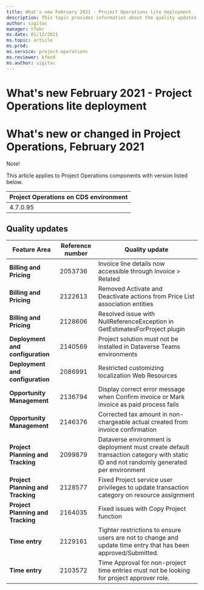 ```yaml
---
title: What's new February 2021 - Project Operations lite deployment
description: This topic provides information about the quality updates available in the February 2021 release of Project Operations lite deployment.
author: sigitac
manager: tfehr
ms.date: 01/12/2021
ms.topic: article
ms.prod:
ms.service: project-operations
ms.reviewer: kfend 
ms.author: sigitac
---
```


# What's new February 2021 - Project Operations lite deployment

# What&#39;s new or changed in Project Operations, February 2021

Note!

This article applies to Project Operations components with version listed below.

| Project Operations on CDS environment |
| --- |
| 4.7.0.95 |

## Quality updates

| **Feature Area** | **Reference number** | **Quality update** |
| --- | --- | --- |
| **Billing and Pricing** | 2053736 | Invoice line details now accessible through Invoice > Related |
| **Billing and Pricing** | 2122613 | Removed Activate and Deactivate actions from Price List association entities |
| **Billing and Pricing** | 2128606 | Resolved issue with NullReferenceException in GetEstimatesForProject plugin |
| **Deployment and configuration** | 2140569 | Project solution must not be installed in Dataverse Teams environments |
| **Deployment and configuration** | 2086991 | Restricted customizing localization Web Resources |
| **Opportunity Management** | 2136794 | Display correct error message when Confirm invoice or Mark invoice as paid process fails |
| **Opportunity Management** | 2146376 | Corrected tax amount in non-chargeable actual created from invoice confirmation |
| **Project Planning and Tracking** | 2099879 | Dataverse environment is deployment must create default transaction category with static ID and not randomly generated per environment |
| **Project Planning and Tracking** | 2128577 | Fixed Project service user privileges to update transaction category on resource assignment |
| **Project Planning and Tracking** | 2164035 | Fixed issues with Copy Project function |
| **Time entry** | 2129161 | Tighter restrictions to ensure users are not to change and update time entry that has been approved/Submitted. |
| **Time entry** | 2103572 | Time Approval for non-project time entries must not be looking for project approver role. |
